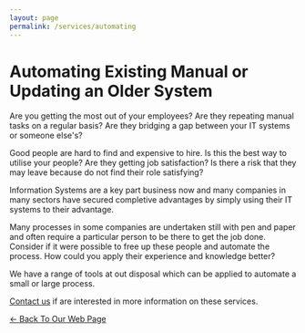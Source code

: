 ```yaml
---
layout: page
permalink: /services/automating
---
```


# Automating Existing Manual or Updating an Older System

Are you getting the most out of your employees? Are they repeating manual tasks on a regular basis? Are they bridging a gap between your IT systems or someone else's?

Good people are hard to find and expensive to hire. Is this the best way to utilise your people? Are they getting job satisfaction? Is there a risk that they may leave because do not find their role satisfying?

Information Systems are a key part business now and many companies in many sectors have secured completive advantages by simply using their IT systems to their advantage.

Many processes in some companies are undertaken still with pen and paper and often require a particular person to be there to get the job done. Consider if it were possible to free up these people and automate the process. How could you apply their experience and knowledge better?

We have a range of tools at out disposal which can be applied to automate a small or large process.

[Contact us](../contact/) if are interested in more information on these services.


[<- Back To Our Web Page](../.)
